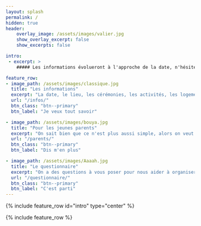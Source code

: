 ```yaml
---
layout: splash
permalink: /
hidden: true
header: 
    overlay_image: /assets/images/valier.jpg
    show_overlay_excerpt: false
    show_excerpts: false

intro:
 - excerpt: >
    ##### Les informations évolueront à l'approche de la date, n'hésitez pas à revenir les consulter !

feature_row:
- image_path: /assets/images/classique.jpg
  title: "Les informations"
  excerpt: "La date, le lieu, les cérémonies, les activités, les logements..."
  url: "/infos/"
  btn_class: "btn--primary"
  btn_label: "Je veux tout savoir"

- image_path: /assets/images/bouya.jpg
  title: "Pour les jeunes parents"
  excerpt: "On sait bien que ce n'est plus aussi simple, alors on veut faciliter votre venue !"
  url: "/parents/"
  btn_class: "btn--primary"
  btn_label: "Dis m'en plus"

- image_path: /assets/images/Aaaah.jpg
  title: "Le questionnaire"
  excerpt: "On a des questions à vous poser pour nous aider à organiser au mieux !"
  url: "/questionnaire/"
  btn_class: "btn--primary"
  btn_label: "C'est parti"
---
```

{% include feature_row id="intro" type="center" %}

{% include feature_row %}
